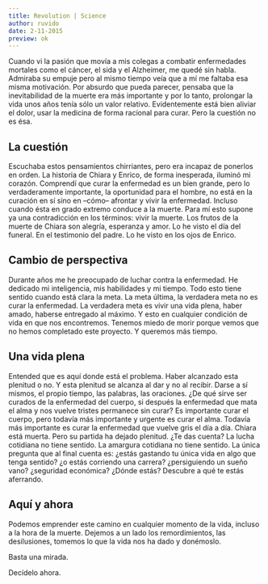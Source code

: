 ```yaml
---
title: Revolution | Science
author: ruvido
date: 2-11-2015
preview: ok
---
```


Cuando vi la pasión que movía a mis colegas a combatir enfermedades mortales como el cáncer, el sida y el Alzheimer, me quedé sin habla. Admiraba su empuje pero al mismo tiempo veía que a mí me faltaba esa misma motivación. Por absurdo que pueda parecer, pensaba que la inevitabilidad de la muerte era más importante y por lo tanto, prolongar la vida unos años tenía sólo un valor relativo. Evidentemente está bien aliviar el dolor, usar la medicina de forma racional para curar. Pero la cuestión no es ésa.

## La cuestión

Escuchaba estos pensamientos chirriantes, pero era incapaz de ponerlos en orden. La historia de Chiara y Enrico, de forma inesperada, iluminó mi corazón. Comprendí que curar la enfermedad es un bien grande, pero lo verdaderamente importante, la oportunidad para el hombre, no está en la curación en sí sino en –cómo– afrontar y vivir la enfermedad. Incluso cuando ésta en grado extremo conduce a la muerte. Para mí esto supone ya una contradicción en los términos: vivir la muerte. Los frutos de la muerte de Chiara son alegría, esperanza y amor. Lo he visto el día del funeral. En el testimonio del padre. Lo he visto en los ojos de Enrico. 

## Cambio de perspectiva

Durante años me he preocupado de luchar contra la enfermedad. He dedicado mi inteligencia, mis habilidades y mi tiempo. Todo esto tiene sentido cuando está clara la meta. La meta última, la verdadera meta no es curar la enfermedad. La verdadera meta es vivir una vida plena, haber amado, haberse entregado al máximo. Y esto en cualquier condición de vida en que nos encontremos. Tenemos miedo de morir porque vemos que no hemos completado este proyecto. Y queremos más tiempo.

## Una vida plena

Entended que es aquí donde está el problema. Haber alcanzado esta plenitud o no. Y esta plenitud se alcanza al dar y no al recibir. Darse a sí mismos, el propio tiempo, las palabras, las oraciones. ¿De qué sirve ser curados de la enfermedad del cuerpo, si después la enfermedad que mata el alma y nos vuelve tristes permanece sin curar? Es importante curar el cuerpo, pero todavía más importante y urgente es curar el alma. Todavía más importante es curar la enfermedad que vuelve gris el día a día. Chiara está muerta. Pero su partida ha dejado plenitud. ¿Te das cuenta? La lucha cotidiana no tiene sentido. La amargura cotidiana no tiene sentido. La única pregunta que al final cuenta es: ¿estás gastando tu única vida en algo que tenga sentido? ¿o estás corriendo una carrera? ¿persiguiendo un sueño vano? ¿seguridad económica? ¿Dónde estás? Descubre a qué te estás aferrando.

## Aquí y ahora

Podemos emprender este camino en cualquier momento de la vida, incluso a la hora de la muerte. Dejemos a un lado los remordimientos, las desilusiones, tomemos lo que la vida nos ha dado y donémoslo. 

Basta una mirada. 

Decídelo ahora. 

